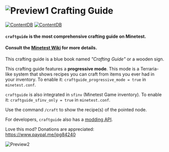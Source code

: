 # ![Preview1](http://i.imgur.com/fIPNYkb.png) Crafting Guide

[![ContentDB](https://content.minetest.net/packages/jp/craftguide/shields/title/)](https://content.minetest.net/packages/jp/craftguide/) [![ContentDB](https://content.minetest.net/packages/jp/craftguide/shields/downloads/)](https://content.minetest.net/packages/jp/craftguide/)

#### `craftguide` is the most comprehensive crafting guide on Minetest.
#### Consult the [Minetest Wiki](http://wiki.minetest.net/Crafting_guide) for more details.

This crafting guide is a blue book named *"Crafting Guide"* or a wooden sign.

This crafting guide features a **progressive mode**.
This mode is a Terraria-like system that shows recipes you can craft
from items you ever had in your inventory. To enable it: `craftguide_progressive_mode = true` in `minetest.conf`.

`craftguide` is also integrated in `sfinv` (Minetest Game inventory). To enable it:
`craftguide_sfinv_only = true` in `minetest.conf`.

Use the command `/craft` to show the recipe(s) of the pointed node.

For developers, `craftguide` also has a [modding API](https://github.com/minetest-mods/craftguide/blob/master/API.md).

Love this mod? Donations are appreciated: https://www.paypal.me/jpg84240


![Preview2](https://i.imgur.com/0FOCdWo.png)
